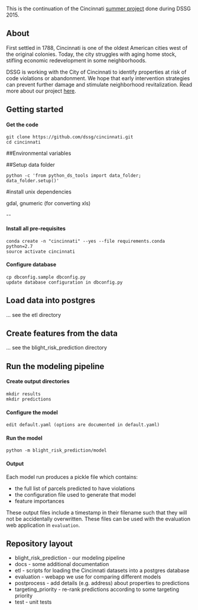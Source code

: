 This is the continuation of the Cincinnati [summer project](https://github.com/dssg/cincinnati2015) done during DSSG 2015.

## About

First settled in 1788, Cincinnati is one of the oldest American cities west of the original colonies. Today, the 
city struggles with aging home stock, stifling economic redevelopment in some neighborhoods. 

DSSG is working with the City of Cincinnati to identify properties at risk of code violations or abandonment. We hope
that early intervention strategies can prevent further damage and stimulate neighborhood revitalization. Read more about
our project [here](http://dssg.uchicago.edu/2015/08/20/cincy-blight-prevention.html). 

## Getting started

#### Get the code

    git clone https://github.com/dssg/cincinnati.git
    cd cincinnati

##Environmental variables

##Setup data folder

`python -c 'from python_ds_tools import data_folder; data_folder.setup()'`

#install unix dependencies

gdal, gnumeric (for converting xls)

--

#### Install all pre-requisites
    conda create -n "cincinnati" --yes --file requirements.conda python=2.7
    source activate cincinnati

#### Configure database
    cp dbconfig.sample dbconfig.py
    update database configuration in dbconfig.py

## Load data into postgres

... see the etl directory

## Create features from the data

... see the blight_risk_prediction directory

## Run the modeling pipeline

#### Create output directories

    mkdir results
    mkdir predictions
    
#### Configure the model

    edit default.yaml (options are documented in default.yaml)
    
#### Run the model

    python -m blight_risk_prediction/model
   
#### Output

Each model run produces a pickle file which contains:

* the full list of parcels predicted to have violations
* the configuration file used to generate that model
* feature importances

These output files include a timestamp in their filename such that they will not be accidentally overwritten. These files can be used with the evaluation web application in `evaluation`. 

## Repository layout

* blight_risk_prediction - our modeling pipeline
* docs - some additional documentation
* etl - scripts for loading the Cincinnati datasets into a postgres database
* evaluation - webapp we use for comparing different models
* postprocess - add details (e.g. address) about properties to predictions
* targeting_priority - re-rank predictions according to some targeting priority
* test - unit tests

